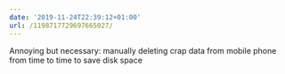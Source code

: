 ```yaml
---
date: '2019-11-24T22:39:12+01:00'
url: /1198717729697665027/
---
```

Annoying but necessary: manually deleting crap data from mobile phone from time to time to save disk space
